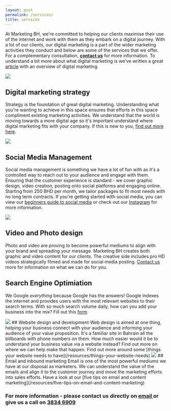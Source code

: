 ```yaml
---
layout: post
permalink: /services/
title: services
---
```

At Marketing BH, we're committed to helping our clients maximise their use of the internet and work with them as they embark on a digital journey. With a lot of our clients, our digital marketing is a part of the wider marketing activities they conduct and below are some of the services that we offer. For a complementary consultation, **[contact us](/contact)** for more information. To understand a bit more about what digital marketing is we've written a great [article](/resources/what-is-digital-marketing/) with an overview of digital marketing.

<img src="https://instagram.fbah6-1.fna.fbcdn.net/vp/77d3b226bb9851c57ed39593d925c900/5B1CFC23/t51.2885-15/s1080x1080/e35/25017858_1966367843621756_6204457765222481920_n.jpg">

## Digital marketing strategy
Strategy is the foundation of great digital marketing. Understanding what you're wanting to achieve in this space ensures that efforts in this space compliment existing marketing activities. We understand that the world is moving towards a more digital age so it's important understand where digital marketing fits with your company. If this is new to you, [find out more here](/resources/digital-marketing-strategy).

<img src="https://images.unsplash.com/photo-1480694313141-fce5e697ee25?ixlib=rb-0.3.5&ixid=eyJhcHBfaWQiOjEyMDd9&s=52a4afb57f457d834800bdcf0c837824&auto=format&fit=crop&w=1350&q=80">

## Social Media Management
Social media management is something we have a lot of fun with as it's a controlled way to reach out to your audience and engage with them. Ensuring that the customer experience is standard - we cover graphic design, video creation, posting onto social platforms and engaging online. Starting from 250 BHD per month, we tailor packages to fit most needs with no long term contracts. If you're getting started with social media, you can view our [beginners guide to social media](/resources/10-tips-for-social-media) or check out our [Instagram](https://www.instagram.com/marketingbh/) for more information.

<img src="https://images.unsplash.com/photo-1479909031872-133432b2d7c1?auto=format&fit=crop&w=2550&q=80">

## Video and Photo design
Photo and video are proving to become powerful mediums to align with your brand and spreading your message. Marketing BH creates both graphic and video content for our clients. The creative side includes pro HD videos strategically filmed and made for social media posting. [Contact us](/contact) more for information on what we can do for you.

## Search Engine Optimiation
We Google *everything* because Google has the answers! Google indexes the internet and provides users with the most relevant websites to their search terms. With so much search volume daily, how can you add your business into the mix? Fill out this [form](https://goo.gl/forms/OPpWjx7sogd3cfCU2)

<img src="https://images.unsplash.com/photo-1461749280684-dccba630e2f6?ixlib=rb-0.3.5&ixid=eyJhcHBfaWQiOjEyMDd9&s=e5a31d03ddee66863a599421f792e07b&auto=format&fit=crop&w=2550&q=80">
## Website design and development
Web design is aimed at one thing, helping your business connect with your audience and informing your audience of your value proposition. It's a familiar site in Bahrain all the billboards with phone numbers on them. How much easier would it be to understand your business value via a website instead? Find out more on where we can help make that happen. Find out more around some [things your website needs to have](/resources/things-your-website-needs)

<img src="https://images.unsplash.com/photo-1486312338219-ce68d2c6f44d?ixlib=rb-0.3.5&s=e70e92b88f91e8766a67fd81d719b77a&auto=format&fit=crop&w=1052&q=80">
## Email and inbound marketing
Email is one of the most powerful mediums we have at our disposal as marketers. We can understand the value of the emails and align it to the customer journey and move the marketing efforts into sales efforts. Have a look at our [five tips on email and content marketing](/resources/five-tips-on-email-and-content-marketing)

### For more information - please contact us directly on <a href = "mailto: davis@marketingbh.com"> email </a> or give us a call on <a href="tel:+973383446909"> 3834 6909</a>
